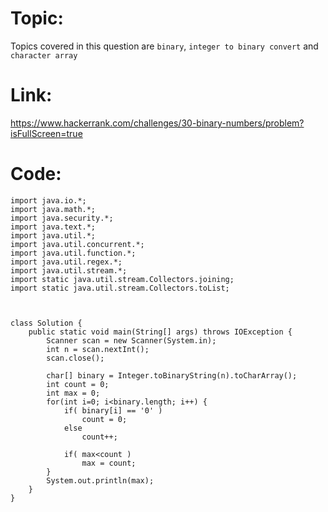 # Topic:
Topics covered in this question are `binary`, `integer to binary convert` and `character array`
# Link:
https://www.hackerrank.com/challenges/30-binary-numbers/problem?isFullScreen=true
# Code:
```
import java.io.*;
import java.math.*;
import java.security.*;
import java.text.*;
import java.util.*;
import java.util.concurrent.*;
import java.util.function.*;
import java.util.regex.*;
import java.util.stream.*;
import static java.util.stream.Collectors.joining;
import static java.util.stream.Collectors.toList;



class Solution {
    public static void main(String[] args) throws IOException {
        Scanner scan = new Scanner(System.in);
        int n = scan.nextInt();
        scan.close();
        
        char[] binary = Integer.toBinaryString(n).toCharArray();
        int count = 0;
        int max = 0;
        for(int i=0; i<binary.length; i++) {
            if( binary[i] == '0' )
                count = 0;
            else
                count++;
            
            if( max<count )
                max = count;
        }
        System.out.println(max);
    }
}

```
